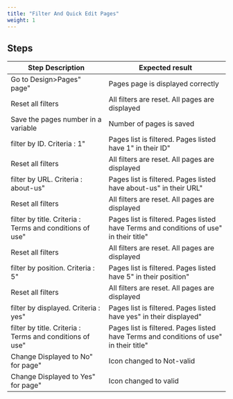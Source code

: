 ```yaml
---
title: "Filter And Quick Edit Pages"
weight: 1
---
```

## Steps
| Step Description | Expected result |
| ----- | ----- |
| Go to Design>Pages" page" | Pages page is displayed correctly |
| Reset all filters | All filters are reset. All pages are displayed |
| Save the pages number in a variable | Number of pages is saved |
| filter by ID. Criteria : 1" | Pages list is filtered. Pages listed have 1" in their ID" |
| Reset all filters | All filters are reset. All pages are displayed |
| filter by URL. Criteria : about-us" | Pages list is filtered. Pages listed have about-us" in their URL" |
| Reset all filters | All filters are reset. All pages are displayed |
| filter by title. Criteria : Terms and conditions of use" | Pages list is filtered. Pages listed have Terms and conditions of use" in their title" |
| Reset all filters | All filters are reset. All pages are displayed |
| filter by position. Criteria : 5" | Pages list is filtered. Pages listed have 5" in their position" |
| Reset all filters | All filters are reset. All pages are displayed |
| filter by displayed. Criteria : yes" | Pages list is filtered. Pages listed have yes" in their displayed" |
| filter by title. Criteria : Terms and conditions of use" | Pages list is filtered. Pages listed have Terms and conditions of use" in their title" |
| Change Displayed to No" for page" | Icon changed to Not-valid |
| Change Displayed to Yes" for page" | Icon changed to valid |
